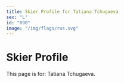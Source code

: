 ```yaml
---
title: Skier Profile for Tatiana Tchugaeva
sex: "L"
id: "890"
image: "/img/flags/rus.svg" 
---
```


# Skier Profile

This page is for: Tatiana Tchugaeva.
    